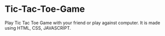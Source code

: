 # Tic-Tac-Toe-Game
Play Tic Tac Toe Game with your friend or play against computer. It is made using HTML, CSS, JAVASCRIPT.

